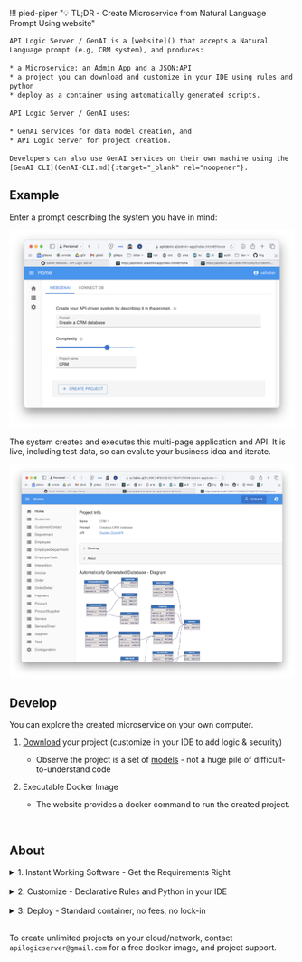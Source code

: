 !!! pied-piper ":bulb: TL;DR - Create Microservice from Natural Language Prompt Using website"

    API Logic Server / GenAI is a [website]() that accepts a Natural Language prompt (e.g, CRM system), and produces:

    * a Microservice: an Admin App and a JSON:API
    * a project you can download and customize in your IDE using rules and python
    * deploy as a container using automatically generated scripts.

    API Logic Server / GenAI uses:
    
    * GenAI services for data model creation, and 
    * API Logic Server for project creation.

    Developers can also use GenAI services on their own machine using the [GenAI CLI](GenAI-CLI.md){:target="_blank" rel="noopener"}.
    

## Example

Enter a prompt describing the system you have in mind:

![create](images/web_genai/create.png)

The system creates and executes this multi-page application and API.  It is live, including test data, so can evalute your business idea and iterate.

![run](images/web_genai/run.png)



## Develop

You can explore the created microservice on your own computer.

1. [Download]() your project (customize in your IDE to add logic & security)

    * Observe the project is a set of [models]() - not a huge pile of difficult-to-understand code

2. Executable Docker Image

    * The website provides a docker command to run the created project.

</br>

## About


<details markdown>
</br>

<summary>1. Instant Working Software - Get the Requirements Right</summary>

Automation has turned your prompt into a microservice: a working **application**, and a **standard API.**

It simply cannot be faster or simpler.

* Eliminate weeks to months of complex framework coding, db design, or screen painting.  

* Iterate 15 times... before lunch.

</br>

</details>

</br>

<details markdown>
</br>

<summary>2. Customize - Declarative Rules and Python in your IDE</summary>

The speed and simplicity of AI, plus all the flexibility of a framework.  

* Download the standard project, and [**customize in your IDE**](https://apilogicserver.github.io/Docs/Tutorial/#3-customize-and-debug-in-your-ide)

* Use standard Python: e.g. provide [Application integration](https://apilogicserver.github.io/Docs/Sample-Integration/) (custom APIs and kafka messaging) 

* [Declarative security](https://apilogicserver.github.io/Docs/Security-Overview/): configure keycloak authentication, declare role-based row authorization<br>

* [Declarative business logic](https://apilogicserver.github.io/Docs/Logic-Why/): multi-table constraints and derivations using ***unique rules*** that are 40X more concise than code, extensible with Python<br>

<br>

</details>
</br>

<details markdown>
</br>

<summary>3. Deploy - Standard container, no fees, no lock-in</summary>

Created projects include scripts to automate docker creation, so you can deploy anywhere.  

There are no runtime fees, no lock-in.

</details>
</br>

To create unlimited projects on your cloud/network, contact `apilogicserver@gmail.com` for a free docker image, and project support.


